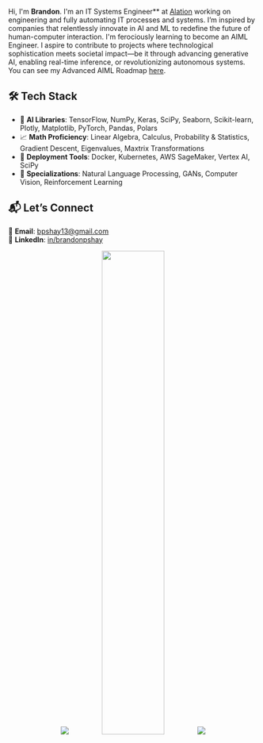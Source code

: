 Hi, I'm **Brandon**. I'm an IT Systems Engineer** at [Alation](https://www.alation.com) working on engineering and fully automating IT processes and systems. I’m inspired by companies that relentlessly innovate in AI and ML to redefine the future of human-computer interaction. I'm ferociously learning to become an AIML Engineer. I aspire to contribute to projects where technological sophistication meets societal impact—be it through advancing generative AI, enabling real-time inference, or revolutionizing autonomous systems. You can see my Advanced AIML Roadmap [here](https://docs.google.com/spreadsheets/d/1q5iVBfHr6-HQcOM_mwdrbnFgEtBaE7uYr9wKR5OvOlQ/edit?usp=sharing).

## 🛠️ Tech Stack
- 💾 **AI Libraries**: TensorFlow, NumPy, Keras, SciPy, Seaborn, Scikit-learn, Plotly, Matplotlib, PyTorch, Pandas, Polars
- 📈 **Math Proficiency**: Linear Algebra, Calculus, Probability & Statistics, Gradient Descent, Eigenvalues, Maxtrix Transformations
- 🚀 **Deployment Tools**: Docker, Kubernetes, AWS SageMaker, Vertex AI, SciPy
- 🌟 **Specializations**: Natural Language Processing, GANs, Computer Vision, Reinforcement Learning

## 📬 Let’s Connect
📧 **Email**: bpshay13@gmail.com      
📱 **LinkedIn**: [in/brandonpshay](HTTP://www.linkedin.com/in/brandonpshay)

<p align="center">
  <img height="auto" width="auto" src ="https://github-readme-stats.vercel.app/api/top-langs/?username=shadybad&layout=compact&theme=one_dark_pro&hide_border=true&langs_count=6&hide=jupyter%20notebook,tex,css,php&bg_color=00000000">
  <img height="50%" width="auto" src ="https://github-readme-stats.vercel.app/api?username=shadybad&show_icons=true&theme=one_dark_pro&hide_border=true&bg_color=00000000">
  <img src ="https://leetcard.jacoblin.cool/shadybad?ext=heatmap&theme=nord">
</p>
